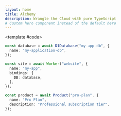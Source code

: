 ```yaml
---
layout: home
title: Alchemy
description: Wrangle the Cloud with pure TypeScript
# Custom hero component instead of the default hero
---
```


<CodeSnippetHero 
  name="Alchemy 🪄" 
  text="Wrangle the Cloud with pure TypeScript" 
  tagline="Built-in support for Cloudflare, AWS, Stripe and more — or generate your own in minutes with AI"
  :actions="[
    { theme: 'brand', text: 'Get Started', link: '/docs/getting-started' },
    { theme: 'alt', text: 'Star on GitHub ⭐️', link: 'https://github.com/sam-goodwin/alchemy' }
  ]">
<template #code>

```typescript
const database = await D1Database("my-app-db", {
  name: "my-application-db",
});

const site = await Worker("website", {
  name: "my-app",
  bindings: {
    DB: database,
  },
});

const product = await Product("pro-plan", {
  name: "Pro Plan",
  description: "Professional subscription tier",
});
```

</template>
</CodeSnippetHero>

